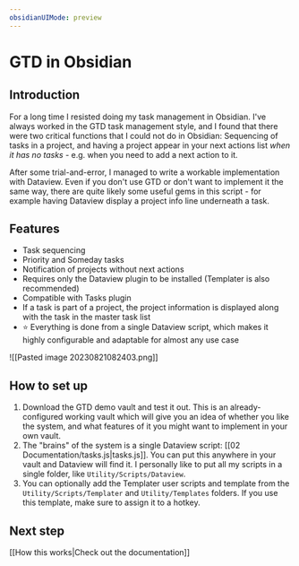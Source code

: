 ```yaml
---
obsidianUIMode: preview
---
```

# GTD in Obsidian

## Introduction

For a long time I resisted doing my task management in Obsidian. I've always worked in the GTD task management style, and I found that there were two critical functions that I could not do in Obsidian: Sequencing of tasks in a project, and having a project appear in your next actions list *when it has no tasks* - e.g. when you need to add a next action to it.

After some trial-and-error, I managed to write a workable implementation with Dataview. Even if you don't use GTD or don't want to implement it the same way, there are quite likely some useful gems in this script - for example having Dataview display a project info line underneath a task.

## Features

- Task sequencing
- Priority and Someday tasks
- Notification of projects without next actions
- Requires only the Dataview plugin to be installed (Templater is also recommended)
- Compatible with Tasks plugin
- If a task is part of a project, the project information is displayed along with the task in the master task list
- ⭐ Everything is done from a single Dataview script, which makes it highly configurable and adaptable for almost any use case

![[Pasted image 20230821082403.png]]

## How to set up

1. Download the GTD demo vault and test it out. This is an already-configured working vault which will give you an idea of whether you like the system, and what features of it you might want to implement in your own vault.
2. The "brains" of the system is a single Dataview script: [[02 Documentation/tasks.js|tasks.js]]. You can put this anywhere in your vault and Dataview will find it. I personally like to put all my scripts in a single folder, like `Utility/Scripts/Dataview`.
3. You can optionally add the Templater user scripts and template from the `Utility/Scripts/Templater` and `Utility/Templates` folders. If you use this template, make sure to assign it to a hotkey.

## Next step

[[How this works|Check out the documentation]]